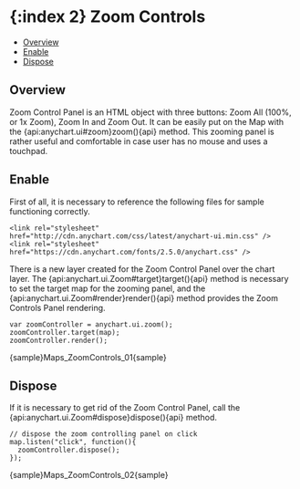 {:index 2}
Zoom Controls
===========

* [Overview](#overview)
* [Enable](#enable)
* [Dispose](#dispose)

## Overview

Zoom Control Panel is an HTML object with three buttons: Zoom All (100%, or 1x Zoom), Zoom In and Zoom Out. It can be easily put on the Map with the {api:anychart.ui#zoom}zoom(){api} method. This zooming panel is rather useful and comfortable in case user has no mouse and uses a touchpad.


## Enable

First of all, it is necessary to reference the following files for sample functioning correctly.

```
<link rel="stylesheet" href="http://cdn.anychart.com/css/latest/anychart-ui.min.css" />
<link rel="stylesheet" href="https://cdn.anychart.com/fonts/2.5.0/anychart.css" />
```

There is a new layer created for the Zoom Control Panel over the chart layer. The {api:anychart.ui.Zoom#target}target(){api} method is necessary to set the target map for the zooming panel, and the {api:anychart.ui.Zoom#render}render(){api} method provides the Zoom Controls Panel rendering.

```
var zoomController = anychart.ui.zoom();
zoomController.target(map);
zoomController.render();
```
{sample}Maps\_ZoomControls\_01{sample}


## Dispose

If it is necessary to get rid of the Zoom Control Panel, call the {api:anychart.ui.Zoom#dispose}dispose(){api} method.

```
// dispose the zoom controlling panel on click
map.listen("click", function(){
  zoomController.dispose();
});
```
{sample}Maps\_ZoomControls\_02{sample}

